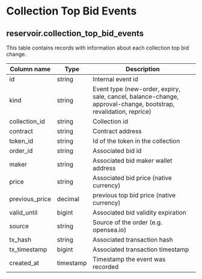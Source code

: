 # Collection Top Bid Events

## **reservoir.collection\_top\_bid\_events**

This table contains records with information about each collection top bid change.

| **Column name** | **Type**  | **Description**                                                                                                 |
|-----------------|-----------|-----------------------------------------------------------------------------------------------------------------|
| id              | string    | Internal event id                                                                                               |
| kind            | string    | Event type (new-order, expiry, sale, cancel, balance-change, approval-change, bootstrap, revalidation, reprice) |
| collection\_id  | string    | Collection id                                                                                                   |
| contract        | string    | Contract address                                                                                                |
| token\_id       | string    | Id of the token in the collection                                                                               |
| order\_id       | string    | Associated bid id                                                                                               |
| maker           | string    | Associated bid maker wallet address                                                                             |
| price           | string    | Associated bid price (native currency)                                                                          |
| previous\_price | decimal   | previous top bid price (native currency)                                                                        |
| valid\_until    | bigint    | Associated bid validity expiration                                                                              |
| source          | string    | Source of the order (e.g. opensea.io)                                                                           |
| tx\_hash        | string    | Associated transaction hash                                                                                     |
| tx\_timestamp   | bigint    | Associated transaction timestamp                                                                                |
| created\_at     | timestamp | Timestamp the event was recorded                                                                                |
